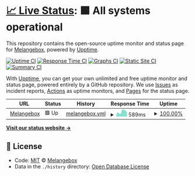 # [📈 Live Status](https://status.melangebox.com): <!--live status--> **🟩 All systems operational**

This repository contains the open-source uptime monitor and status page for [Melangebox](https://melangebox.com), powered by [Upptime](https://github.com/upptime/upptime).

[![Uptime CI](https://github.com/koj-co/upptime/workflows/Uptime%20CI/badge.svg)](https://github.com/koj-co/upptime/actions?query=workflow%3A%22Uptime+CI%22)
[![Response Time CI](https://github.com/koj-co/upptime/workflows/Response%20Time%20CI/badge.svg)](https://github.com/koj-co/upptime/actions?query=workflow%3A%22Response+Time+CI%22)
[![Graphs CI](https://github.com/koj-co/upptime/workflows/Graphs%20CI/badge.svg)](https://github.com/koj-co/upptime/actions?query=workflow%3A%22Graphs+CI%22)
[![Static Site CI](https://github.com/koj-co/upptime/workflows/Static%20Site%20CI/badge.svg)](https://github.com/koj-co/upptime/actions?query=workflow%3A%22Static+Site+CI%22)
[![Summary CI](https://github.com/koj-co/upptime/workflows/Summary%20CI/badge.svg)](https://github.com/koj-co/upptime/actions?query=workflow%3A%22Summary+CI%22)

With [Upptime](https://upptime.js.org), you can get your own unlimited and free uptime monitor and status page, powered entirely by a GitHub repository. We use [Issues](https://github.com/Melangebox/status/issues) as incident reports, [Actions](https://github.com/Melangebox/status/actions) as uptime monitors, and [Pages](https://status.melangebox.com) for the status page.

<!--start: status pages-->
<!-- This summary is generated by Upptime (https://github.com/upptime/upptime) -->
<!-- Do not edit this manually, your changes will be overwritten -->
<!-- prettier-ignore -->
| URL | Status | History | Response Time | Uptime |
| --- | ------ | ------- | ------------- | ------ |
| <img alt="" src="https://icons.duckduckgo.com/ip3/melangebox.com.ico" height="13"> [Melangebox](https://melangebox.com) | 🟩 Up | [melangebox.yml](https://github.com/Melangebox/status/commits/HEAD/history/melangebox.yml) | <details><summary><img alt="Response time graph" src="./graphs/melangebox/response-time-week.png" height="20"> 589ms</summary><br><a href="https://status.melangebox.com/history/melangebox"><img alt="Response time 611" src="https://img.shields.io/endpoint?url=https%3A%2F%2Fraw.githubusercontent.com%2FMelangebox%2Fstatus%2FHEAD%2Fapi%2Fmelangebox%2Fresponse-time.json"></a><br><a href="https://status.melangebox.com/history/melangebox"><img alt="24-hour response time 478" src="https://img.shields.io/endpoint?url=https%3A%2F%2Fraw.githubusercontent.com%2FMelangebox%2Fstatus%2FHEAD%2Fapi%2Fmelangebox%2Fresponse-time-day.json"></a><br><a href="https://status.melangebox.com/history/melangebox"><img alt="7-day response time 589" src="https://img.shields.io/endpoint?url=https%3A%2F%2Fraw.githubusercontent.com%2FMelangebox%2Fstatus%2FHEAD%2Fapi%2Fmelangebox%2Fresponse-time-week.json"></a><br><a href="https://status.melangebox.com/history/melangebox"><img alt="30-day response time 668" src="https://img.shields.io/endpoint?url=https%3A%2F%2Fraw.githubusercontent.com%2FMelangebox%2Fstatus%2FHEAD%2Fapi%2Fmelangebox%2Fresponse-time-month.json"></a><br><a href="https://status.melangebox.com/history/melangebox"><img alt="1-year response time 645" src="https://img.shields.io/endpoint?url=https%3A%2F%2Fraw.githubusercontent.com%2FMelangebox%2Fstatus%2FHEAD%2Fapi%2Fmelangebox%2Fresponse-time-year.json"></a></details> | <details><summary><a href="https://status.melangebox.com/history/melangebox">100.00%</a></summary><a href="https://status.melangebox.com/history/melangebox"><img alt="All-time uptime 98.22%" src="https://img.shields.io/endpoint?url=https%3A%2F%2Fraw.githubusercontent.com%2FMelangebox%2Fstatus%2FHEAD%2Fapi%2Fmelangebox%2Fuptime.json"></a><br><a href="https://status.melangebox.com/history/melangebox"><img alt="24-hour uptime 100.00%" src="https://img.shields.io/endpoint?url=https%3A%2F%2Fraw.githubusercontent.com%2FMelangebox%2Fstatus%2FHEAD%2Fapi%2Fmelangebox%2Fuptime-day.json"></a><br><a href="https://status.melangebox.com/history/melangebox"><img alt="7-day uptime 100.00%" src="https://img.shields.io/endpoint?url=https%3A%2F%2Fraw.githubusercontent.com%2FMelangebox%2Fstatus%2FHEAD%2Fapi%2Fmelangebox%2Fuptime-week.json"></a><br><a href="https://status.melangebox.com/history/melangebox"><img alt="30-day uptime 83.45%" src="https://img.shields.io/endpoint?url=https%3A%2F%2Fraw.githubusercontent.com%2FMelangebox%2Fstatus%2FHEAD%2Fapi%2Fmelangebox%2Fuptime-month.json"></a><br><a href="https://status.melangebox.com/history/melangebox"><img alt="1-year uptime 93.56%" src="https://img.shields.io/endpoint?url=https%3A%2F%2Fraw.githubusercontent.com%2FMelangebox%2Fstatus%2FHEAD%2Fapi%2Fmelangebox%2Fuptime-year.json"></a></details>

<!--end: status pages-->

[**Visit our status website →**](https://status.melangebox.com)

## 📄 License

- Code: [MIT](./LICENSE) © [Melangebox](https://melangebox.com)
- Data in the `./history` directory: [Open Database License](https://opendatacommons.org/licenses/odbl/1-0/)
